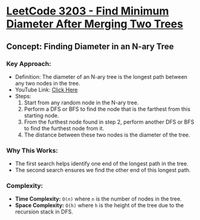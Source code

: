 #  [LeetCode 3203 - Find Minimum Diameter After Merging Two Trees](https://leetcode.com/problems/find-minimum-diameter-after-merging-two-trees/description/) 

## Concept: Finding Diameter in an N-ary Tree

### Key Approach:
- Definition: The diameter of an N-ary tree is the longest path between any two nodes in the tree.
- YouTube Link: [Click Here](https://www.youtube.com/watch?v=vTcQjheqTVs)
- Steps:
    1. Start from any random node in the N-ary tree.
    2. Perform a DFS or BFS to find the node that is the farthest from this starting node.
    3. From the furthest node found in step 2, perform another DFS or BFS to find the furthest node from it.
    4. The distance between these two nodes is the diameter of the tree.

### Why This Works:
- The first search helps identify one end of the longest path in the tree.
- The second search ensures we find the other end of this longest path.

### Complexity:
- **Time Complexity:** `O(n)` where `n` is the number of nodes in the tree.
- **Space Complexity:** `O(h)` where `h` is the height of the tree due to the recursion stack in DFS.